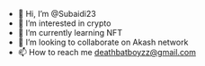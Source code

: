 - 👋 Hi, I’m @Subaidi23
- 👀 I’m interested in crypto
- 🌱 I’m currently learning NFT
- 💞️ I’m looking to collaborate on Akash network
- 📫 How to reach me deathbatboyzz@gmail.com

<!---
Subaidi23/Subaidi23 is a ✨ special ✨ repository because its `README.md` (this file) appears on your GitHub profile.
You can click the Preview link to take a look at your changes.
--->
